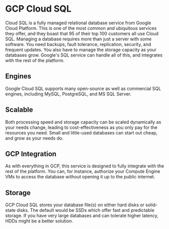 # GCP Cloud SQL
Cloud SQL is a fully managed relational database service from Google Cloud Platform. This is one of the most common and ubiquitous services they offer, and they boast that 95 of their top 100 customers all use Cloud SQL. Managing a database requires more than just a server with some software. You need backups, fault tolerance, replication, security, and frequent updates. You also have to manage the storage capacity as your databases grow. Google's SQL service can handle all of this, and integrates with the rest of the platform.

## Engines
Google Cloud SQL supports many open-source as well as commercial SQL engines, including MySQL, PostgreSQL, and MS SQL Server. 

## Scalable
Both processing speed and storage capacity can be scaled dynamically as your needs change, leading to cost-effectiveness as you only pay for the resources you need. Small and little-used databases can start out cheap, and grow as your needs do.

## GCP Integration
As with everything in GCP, this service is designed to fully integrate with the rest of the platform. You can, for instance, authorize your Compute Engine VMs to access the database without opening it up to the public internet.

## Storage
GCP Cloud SQL stores your database file(s) on either hard disks or solid-state disks. The default would be SSDs which offer fast and predictable storage. If you have very large databases and can tolerate higher latency, HDDs might be a better solution.